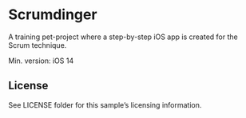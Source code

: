 
# Scrumdinger

A training pet-project where a step-by-step iOS app is created for the Scrum technique.

Min. version: iOS 14


## License

See LICENSE folder for this sample’s licensing information.
